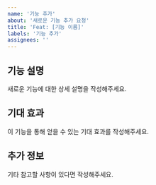 ```yaml
---
name: '기능 추가'
about: '새로운 기능 추가 요청'
title: 'Feat: [기능 이름]'
labels: '기능 추가'
assignees: ''
---
```


## 기능 설명
새로운 기능에 대한 상세 설명을 작성해주세요.

## 기대 효과
이 기능을 통해 얻을 수 있는 기대 효과를 작성해주세요.

## 추가 정보
기타 참고할 사항이 있다면 작성해주세요.
